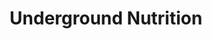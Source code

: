 ---
title: "Underground Nutrition"
url: /hazlet-township/underground-nutrition/
shop: nutrition supplements
---